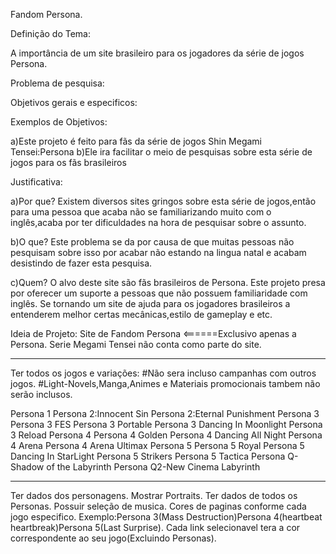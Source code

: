 Fandom Persona.

Definição do Tema:

A importância de um site brasileiro para os jogadores da série de jogos Persona.

Problema de pesquisa:

Objetivos gerais e especificos:

Exemplos de Objetivos:

a)Este projeto é feito para fãs da série de jogos Shin Megami Tensei:Persona
b)Ele ira facilitar o meio de pesquisas sobre esta série de jogos para os fãs brasileiros

Justificativa:

a)Por que?
Existem diversos sites gringos sobre esta série de jogos,então para uma pessoa que acaba 
não se familiarizando muito com o inglês,acaba por ter dificuldades na hora de pesquisar
sobre o assunto.

b)O que?
Este problema se da por causa de que muitas pessoas não pesquisam sobre isso
por acabar não estando na lingua natal e acabam desistindo de fazer esta pesquisa.

c)Quem?
O alvo deste site são fãs brasileiros de Persona.
Este projeto presa por oferecer um suporte a pessoas que não possuem familiaridade com
inglês.
Se tornando um site de ajuda para os jogadores brasileiros a entenderem melhor certas
mecânicas,estilo de gameplay e etc.


Ideia de Projeto:
Site de Fandom Persona <======Exclusivo apenas a Persona.
Serie Megami Tensei não conta como parte do site.
_____________________________________________________________
Ter todos os jogos e variações:
#Não sera incluso campanhas com outros jogos.
#Light-Novels,Manga,Animes e Materiais promocionais tambem não serão inclusos.

Persona 1
Persona 2:Innocent Sin
Persona 2:Eternal Punishment
Persona 3
Persona 3 FES
Persona 3 Portable
Persona 3 Dancing In Moonlight
Persona 3 Reload
Persona 4 
Persona 4 Golden
Persona 4 Dancing All Night
Persona 4 Arena
Persona 4 Arena Ultimax
Persona 5
Persona 5 Royal
Persona 5 Dancing In StarLight
Persona 5 Strikers
Persona 5 Tactica
Persona Q-Shadow of the Labyrinth
Persona Q2-New Cinema Labyrinth
_____________________________________________________________

Ter dados dos personagens.
Mostrar Portraits.
Ter dados de todos os Personas.
Possuir seleção de musica.
Cores de paginas conforme cada jogo especifico.
Exemplo:Persona 3(Mass Destruction)Persona 4(heartbeat heartbreak)Persona 5(Last Surprise).
Cada link selecionavel tera a cor correspondente ao seu jogo(Excluindo Personas).

